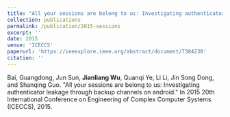```yaml
---
title: "All your sessions are belong to us: Investigating authenticator leakage through backup channels on android"
collection: publications
permalink: /publication/2015-sessions
excerpt: ''
date: 2015
venue: 'ICECCS'
paperurl: 'https://ieeexplore.ieee.org/abstract/document/7384230'
citation: ''
---
```


Bai, Guangdong, Jun Sun, **Jianliang Wu**, Quanqi Ye, Li Li, Jin Song Dong, and Shanqing Guo. "All your sessions are belong to us: Investigating authenticator leakage through backup channels on android." In 2015 20th International Conference on Engineering of Complex Computer Systems (ICECCS), 2015.
